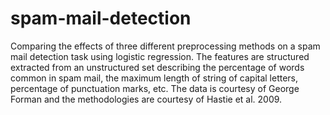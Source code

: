 # spam-mail-detection
Comparing the effects of three different preprocessing methods on a spam mail detection task using logistic regression. The features are structured extracted from an unstructured set describing the percentage of words common in spam mail, the maximum length of string of capital letters, percentage of punctuation marks, etc. The data is courtesy of George Forman and the methodologies are courtesy of Hastie et al. 2009.
